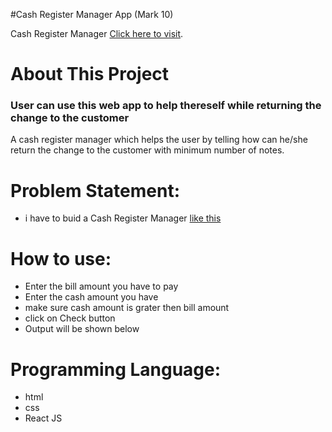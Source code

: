 #Cash Register Manager App (Mark 10)

Cash Register Manager [Click here to visit](https://cash-register-by-rohit-bahuguna.netlify.app/).

# About This Project
### User can use this web app to help thereself while returning the change to the customer
A cash register manager which helps the user by telling how can he/she return the change to the customer with minimum number of notes.

# Problem Statement: 
 - i have to buid a Cash Register Manager [like this ](https://neog.camp/guide/markTen#markten)


# How to use:
 - Enter the bill amount you have to pay 
 - Enter the cash amount you have 
 - make sure cash amount is grater then bill amount
 - click on Check button 
 - Output will be shown below 


# Programming Language:
 - html
 - css 
 - React JS

